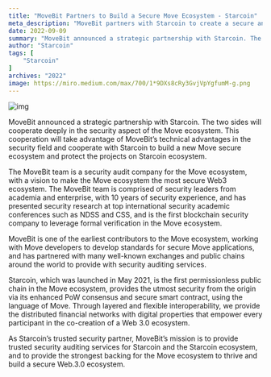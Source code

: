```yaml
---
title: "MoveBit Partners to Build a Secure Move Ecosystem - Starcoin"
meta_description: "MoveBit partners with Starcoin to create a secure and robust ecosystem using Move technology."
date: 2022-09-09
summary: "MoveBit announced a strategic partnership with Starcoin. The two sides will cooperate deeply in the security aspect of the Move ecosystem..."
author: "Starcoin"
tags: [
    "Starcoin"
]
archives: "2022"
image: https://miro.medium.com/max/700/1*9DXs8cRy3GvjVpYgfumM-g.png
---
```


![img](https://miro.medium.com/max/700/1*9DXs8cRy3GvjVpYgfumM-g.png)

MoveBit announced a strategic partnership with Starcoin. The two sides will cooperate deeply in the security aspect of the Move ecosystem. This cooperation will take advantage of MoveBit’s technical advantages in the security field and cooperate with Starcoin to build a new Move secure ecosystem and protect the projects on Starcoin ecosystem.

The MoveBit team is a security audit company for the Move ecosystem, with a vision to make the Move ecosystem the most secure Web3 ecosystem. The MoveBit team is comprised of security leaders from academia and enterprise, with 10 years of security experience, and has presented security research at top international security academic conferences such as NDSS and CSS, and is the first blockchain security company to leverage formal verification in the Move ecosystem.

MoveBit is one of the earliest contributors to the Move ecosystem, working with Move developers to develop standards for secure Move applications, and has partnered with many well-known exchanges and public chains around the world to provide with security auditing services.

Starcoin, which was launched in May 2021, is the first permissionless public chain in the Move ecosystem, provides the utmost security from the origin via its enhanced PoW consensus and secure smart contract, using the language of Move. Through layered and flexible interoperability, we provide the distributed financial networks with digital properties that empower every participant in the co-creation of a Web 3.0 ecosystem.

As Starcoin’s trusted security partner, MoveBit’s mission is to provide trusted security auditing services for Starcoin and the Starcoin ecosystem, and to provide the strongest backing for the Move ecosystem to thrive and build a secure Web.3.0 ecosystem.